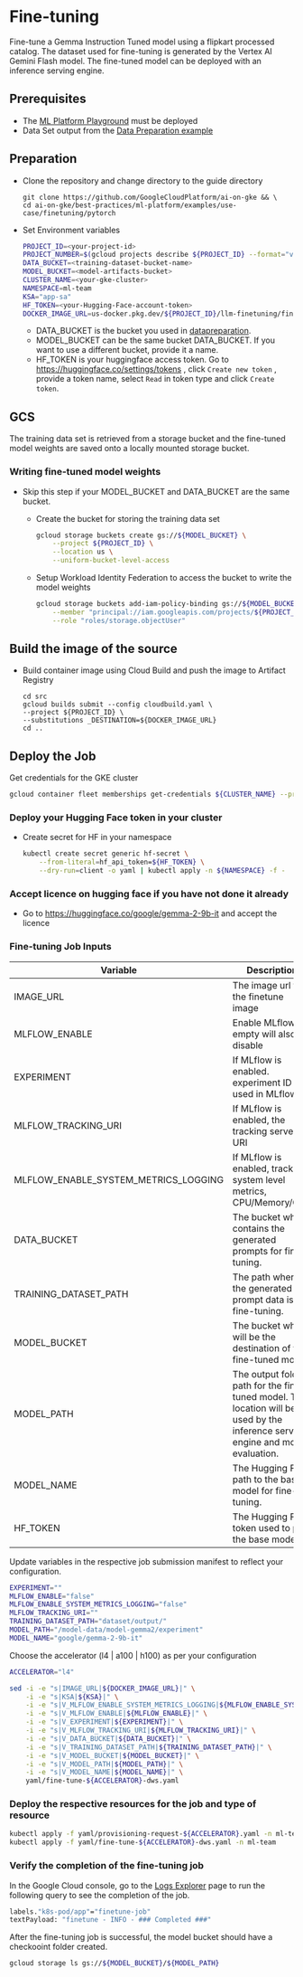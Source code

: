 # Fine-tuning

Fine-tune a Gemma Instruction Tuned model using a flipkart processed catalog. The dataset used
for fine-tuning is generated by the Vertex AI Gemini Flash model. The fine-tuned model can be deployed
with an inference serving engine.

## Prerequisites

- The [ML Platform Playground](../../../platform/playground) must be deployed
- Data Set output from the [Data Preparation example](../../datapreparation/gemma-it)

## Preparation

- Clone the repository and change directory to the guide directory

  ```
  git clone https://github.com/GoogleCloudPlatform/ai-on-gke && \
  cd ai-on-gke/best-practices/ml-platform/examples/use-case/finetuning/pytorch
  ```

- Set Environment variables

  ```sh
  PROJECT_ID=<your-project-id>
  PROJECT_NUMBER=$(gcloud projects describe ${PROJECT_ID} --format="value(projectNumber)")
  DATA_BUCKET=<training-dataset-bucket-name>
  MODEL_BUCKET=<model-artifacts-bucket>
  CLUSTER_NAME=<your-gke-cluster>
  NAMESPACE=ml-team
  KSA="app-sa"
  HF_TOKEN=<your-Hugging-Face-account-token>
  DOCKER_IMAGE_URL=us-docker.pkg.dev/${PROJECT_ID}/llm-finetuning/finetune:v1.0.0
  ```

  - DATA_BUCKET is the bucket you used in [datapreparation][datapreparation].
  - MODEL_BUCKET can be the same bucket DATA_BUCKET. If you want to use a different bucket, provide it a name.
  - HF_TOKEN is your huggingface access token. Go to https://huggingface.co/settings/tokens , click `Create new token` , provide a token name, select `Read` in token type and click `Create token`.

## GCS

The training data set is retrieved from a storage bucket and the fine-tuned model weights are saved onto a locally mounted storage bucket.

### Writing fine-tuned model weights

- Skip this step if your MODEL_BUCKET and DATA_BUCKET are the same bucket.

  - Create the bucket for storing the training data set

    ```sh
    gcloud storage buckets create gs://${MODEL_BUCKET} \
        --project ${PROJECT_ID} \
        --location us \
        --uniform-bucket-level-access

    ```

  - Setup Workload Identity Federation to access the bucket to write the model weights

    ```sh
    gcloud storage buckets add-iam-policy-binding gs://${MODEL_BUCKET} \
        --member "principal://iam.googleapis.com/projects/${PROJECT_NUMBER}/locations/global/workloadIdentityPools/${PROJECT_ID}.svc.id.goog/subject/ns/${NAMESPACE}/sa/${KSA}" \
        --role "roles/storage.objectUser"
    ```

## Build the image of the source

- Build container image using Cloud Build and push the image to Artifact Registry

  ```
  cd src
  gcloud builds submit --config cloudbuild.yaml \
  --project ${PROJECT_ID} \
  --substitutions _DESTINATION=${DOCKER_IMAGE_URL}
  cd ..
  ```

## Deploy the Job

Get credentials for the GKE cluster

```sh
gcloud container fleet memberships get-credentials ${CLUSTER_NAME} --project ${PROJECT_ID}
```

### Deploy your Hugging Face token in your cluster

- Create secret for HF in your namespace

  ```sh
  kubectl create secret generic hf-secret \
      --from-literal=hf_api_token=${HF_TOKEN} \
      --dry-run=client -o yaml | kubectl apply -n ${NAMESPACE} -f -
  ```

### Accept licence on hugging face if you have not done it already

- Go to https://huggingface.co/google/gemma-2-9b-it and accept the licence

### Fine-tuning Job Inputs

| Variable                             | Description                                                                                                                       | Example                                        |
| ------------------------------------ | --------------------------------------------------------------------------------------------------------------------------------- | ---------------------------------------------- |
| IMAGE_URL                            | The image url for the finetune image                                                                                              |                                                |
| MLFLOW_ENABLE                        | Enable MLflow, empty will also disable                                                                                            | true/false                                     |
| EXPERIMENT                           | If MLflow is enabled. experiment ID used in MLflow                                                                                | experiment-                                    |
| MLFLOW_TRACKING_URI                  | If MLflow is enabled, the tracking server URI                                                                                     | <http://mlflow-tracking-service.ml-tools:5000> |
| MLFLOW_ENABLE_SYSTEM_METRICS_LOGGING | If MLflow is enabled, track system level metrics, CPU/Memory/GPU                                                                  | true/false                                     |
| DATA_BUCKET                          | The bucket which contains the generated prompts for fine-tuning.                                                                  |                                                |
| TRAINING_DATASET_PATH                | The path where the generated prompt data is for fine-tuning.                                                                      | dataset/output                                 |
| MODEL_BUCKET                         | The bucket which will be the destination of the fine-tuned model.                                                                 |                                                |
| MODEL_PATH                           | The output folder path for the fine-tuned model. This location will be used by the inference serving engine and model evaluation. | /model-data/model-gemma2/experiment            |
| MODEL_NAME                           | The Hugging Face path to the base model for fine-tuning.                                                                          | google/gemma-2-9b-it                           |
| HF_TOKEN                             | The Hugging Face token used to pull the base model.                                                                               |                                                |

Update variables in the respective job submission manifest to reflect your configuration.

```sh
EXPERIMENT=""
MLFLOW_ENABLE="false"
MLFLOW_ENABLE_SYSTEM_METRICS_LOGGING="false"
MLFLOW_TRACKING_URI=""
TRAINING_DATASET_PATH="dataset/output/"
MODEL_PATH="/model-data/model-gemma2/experiment"
MODEL_NAME="google/gemma-2-9b-it"
```

Choose the accelerator (l4 | a100 | h100) as per your configuration

```sh
ACCELERATOR="l4"
```

```sh
sed -i -e "s|IMAGE_URL|${DOCKER_IMAGE_URL}|" \
    -i -e "s|KSA|${KSA}|" \
    -i -e "s|V_MLFLOW_ENABLE_SYSTEM_METRICS_LOGGING|${MLFLOW_ENABLE_SYSTEM_METRICS_LOGGING}|" \
    -i -e "s|V_MLFLOW_ENABLE|${MLFLOW_ENABLE}|" \
    -i -e "s|V_EXPERIMENT|${EXPERIMENT}|" \
    -i -e "s|V_MLFLOW_TRACKING_URI|${MLFLOW_TRACKING_URI}|" \
    -i -e "s|V_DATA_BUCKET|${DATA_BUCKET}|" \
    -i -e "s|V_TRAINING_DATASET_PATH|${TRAINING_DATASET_PATH}|" \
    -i -e "s|V_MODEL_BUCKET|${MODEL_BUCKET}|" \
    -i -e "s|V_MODEL_PATH|${MODEL_PATH}|" \
    -i -e "s|V_MODEL_NAME|${MODEL_NAME}|" \
    yaml/fine-tune-${ACCELERATOR}-dws.yaml
```

### Deploy the respective resources for the job and type of resource

```sh
kubectl apply -f yaml/provisioning-request-${ACCELERATOR}.yaml -n ml-team
kubectl apply -f yaml/fine-tune-${ACCELERATOR}-dws.yaml -n ml-team
```

### Verify the completion of the fine-tuning job

In the Google Cloud console, go to the [Logs Explorer](https://console.cloud.google.com/logs) page to run the following query to see the completion of the job.

```sh
labels."k8s-pod/app"="finetune-job"
textPayload: "finetune - INFO - ### Completed ###"
```

After the fine-tuning job is successful, the model bucket should have a checkooint folder created.

```sh
gcloud storage ls gs://${MODEL_BUCKET}/${MODEL_PATH}
```

[datapreparation]: ../../datapreparation/gemma-it/README.md#steps
